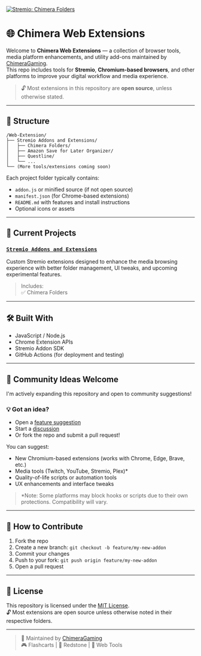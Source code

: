 [![Stremio: Chimera Folders](https://img.shields.io/badge/Stremio-Chimera%20Folders-5E3A87?style=for-the-badge&logo=stremio&logoColor=white)](https://github.com/ChimeraGaming/Chromium-Based-Web-Extensions/tree/main/Stremio%20Addons%20and%20Extensions/Chimera%20Folders)
# 🌐 Chimera Web Extensions

Welcome to **Chimera Web Extensions** — a collection of browser tools, media platform enhancements, and utility add-ons maintained by [ChimeraGaming](https://github.com/ChimeraGaming).  
This repo includes tools for **Stremio**, **Chromium-based browsers**, and other platforms to improve your digital workflow and media experience.

> 🔓 Most extensions in this repository are **open source**, unless otherwise stated.

---

## 📁 Structure

```plaintext
/Web-Extension/
├── Stremio Addons and Extensions/
│   ├── Chimera Folders/
│   ├── Amazon Save for Later Organizer/
│   ├── Questline/
│   └── ...
└── (More tools/extensions coming soon)
```

Each project folder typically contains:
- `addon.js` or minified source (if not open source)
- `manifest.json` (for Chrome-based extensions)
- `README.md` with features and install instructions
- Optional icons or assets

---

## 🧩 Current Projects

### [`Stremio Addons and Extensions`](./Stremio%20Addons%20and%20Extensions)
Custom Stremio extensions designed to enhance the media browsing experience with better folder management, UI tweaks, and upcoming experimental features.

> Includes:  
> ✅ Chimera Folders

---

## 🛠️ Built With

- JavaScript / Node.js  
- Chrome Extension APIs  
- Stremio Addon SDK  
- GitHub Actions (for deployment and testing)

---

## 🤝 Community Ideas Welcome

I'm actively expanding this repository and open to community suggestions!

### 💡 Got an idea?
- Open a [feature suggestion](https://github.com/ChimeraGaming/Web-Extension/issues/new?labels=enhancement&template=feature_request.md)
- Start a [discussion](https://github.com/ChimeraGaming/Web-Extension/discussions)
- Or fork the repo and submit a pull request!

You can suggest:
- New Chromium-based extensions (works with Chrome, Edge, Brave, etc.)
- Media tools (Twitch, YouTube, Stremio, Plex)*  
- Quality-of-life scripts or automation tools  
- UX enhancements and interface tweaks

> *Note: Some platforms may block hooks or scripts due to their own protections. Compatibility will vary.

---

## 🔧 How to Contribute

1. Fork the repo  
2. Create a new branch: `git checkout -b feature/my-new-addon`  
3. Commit your changes  
4. Push to your fork: `git push origin feature/my-new-addon`  
5. Open a pull request

---

## 📜 License

This repository is licensed under the [MIT License](./LICENSE).  
🔓 Most extensions are open source unless otherwise noted in their respective folders.

---

> 🐙 Maintained by [ChimeraGaming](https://github.com/ChimeraGaming)  
> 🎮 Flashcarts | 🧱 Redstone | 🧩 Web Tools
